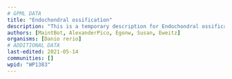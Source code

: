 ```yaml
---
# GPML DATA
title: "Endochondral ossification"
description: "This is a temporary description for Endochondral ossification"
authors: [MaintBot, AlexanderPico, Egonw, Susan, Eweitz]
organisms: [Danio rerio]
# ADDITIONAL DATA
last-edited: 2021-05-14
communities: []
wpid: "WP1383"
---
```

